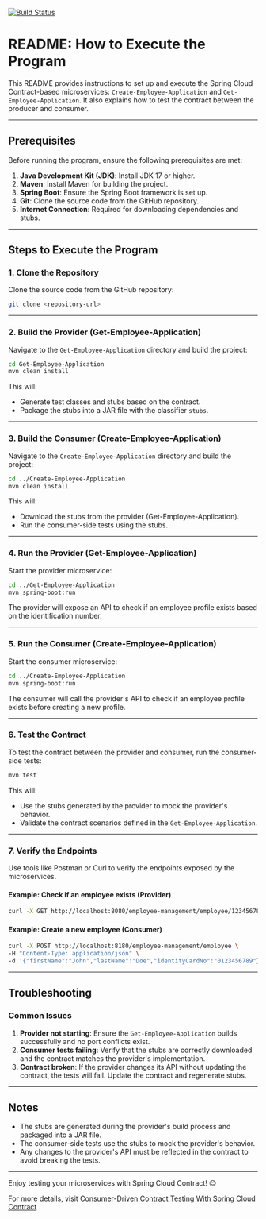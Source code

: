 [![Build Status](https://app.travis-ci.com/raika-jagdish/spring-cloud-contract-example.svg?token=qtWz8dy87HcbefDfvkWn&branch=master)](https://app.travis-ci.com/raika-jagdish/spring-cloud-contract-example)

# README: How to Execute the Program

This README provides instructions to set up and execute the Spring Cloud Contract-based microservices: `Create-Employee-Application` and `Get-Employee-Application`. It also explains how to test the contract between the producer and consumer.

---

## Prerequisites

Before running the program, ensure the following prerequisites are met:

1. **Java Development Kit (JDK)**: Install JDK 17 or higher.
2. **Maven**: Install Maven for building the project.
3. **Spring Boot**: Ensure the Spring Boot framework is set up.
4. **Git**: Clone the source code from the GitHub repository.
5. **Internet Connection**: Required for downloading dependencies and stubs.

---

## Steps to Execute the Program

### 1. Clone the Repository
Clone the source code from the GitHub repository:
```bash
git clone <repository-url>
```

---

### 2. Build the Provider (Get-Employee-Application)
Navigate to the `Get-Employee-Application` directory and build the project:
```bash
cd Get-Employee-Application
mvn clean install
```

This will:
- Generate test classes and stubs based on the contract.
- Package the stubs into a JAR file with the classifier `stubs`.

---

### 3. Build the Consumer (Create-Employee-Application)
Navigate to the `Create-Employee-Application` directory and build the project:
```bash
cd ../Create-Employee-Application
mvn clean install
```

This will:
- Download the stubs from the provider (Get-Employee-Application).
- Run the consumer-side tests using the stubs.

---

### 4. Run the Provider (Get-Employee-Application)
Start the provider microservice:
```bash
cd ../Get-Employee-Application
mvn spring-boot:run
```

The provider will expose an API to check if an employee profile exists based on the identification number.

---

### 5. Run the Consumer (Create-Employee-Application)
Start the consumer microservice:
```bash
cd ../Create-Employee-Application
mvn spring-boot:run
```

The consumer will call the provider's API to check if an employee profile exists before creating a new profile.

---

### 6. Test the Contract
To test the contract between the provider and consumer, run the consumer-side tests:
```bash
mvn test
```

This will:
- Use the stubs generated by the provider to mock the provider's behavior.
- Validate the contract scenarios defined in the `Get-Employee-Application`.

---

### 7. Verify the Endpoints
Use tools like Postman or Curl to verify the endpoints exposed by the microservices.

#### Example: Check if an employee exists (Provider)
```bash
curl -X GET http://localhost:8080/employee-management/employee/1234567890
```

#### Example: Create a new employee (Consumer)
```bash
curl -X POST http://localhost:8180/employee-management/employee \
-H "Content-Type: application/json" \
-d '{"firstName":"John","lastName":"Doe","identityCardNo":"0123456789"}'
```

---

## Troubleshooting

### Common Issues
1. **Provider not starting**: Ensure the `Get-Employee-Application` builds successfully and no port conflicts exist.
2. **Consumer tests failing**: Verify that the stubs are correctly downloaded and the contract matches the provider's implementation.
3. **Contract broken**: If the provider changes its API without updating the contract, the tests will fail. Update the contract and regenerate stubs.

---

## Notes
- The stubs are generated during the provider's build process and packaged into a JAR file.
- The consumer-side tests use the stubs to mock the provider's behavior.
- Any changes to the provider's API must be reflected in the contract to avoid breaking the tests.

---

Enjoy testing your microservices with Spring Cloud Contract! 😊

For more details, visit [Consumer-Driven Contract Testing With Spring Cloud Contract](https://dzone.com/articles/consumer-driven-contract-testing-with-spring-cloud-contract)
